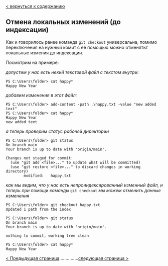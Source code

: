 [< вернуться к содержанию](./readme.md)

## Отмена локальных изменений (до индексации)

Как и говорилось ранее команда `git checkout` универсальна, помимо переключения на нужный комит с её помощью можно отменятьт локальные измения до индексации.

Посмотрим на примере:

_допустим у нас есть некий текстовой файл с текстом внутри:_

```=bash
PS C:\Users\folder> cat happy*
Happy New Year
```

_добавим изменения в этот файл:_

```
PS C:\Users\folder> add-content -path .\happy.txt -value "new added text"
PS C:\Users\folder> cat happy*
Happy New Year
new added text
```

_а теперь проверим статус рабочей директории_

```
PS C:\Users\folder> git status
On branch main
Your branch is up to date with 'origin/main'.

Changes not staged for commit:
  (use "git add <file>..." to update what will be committed)
  (use "git restore <file>..." to discard changes in working directory)
        modified:   happy.txt
```

_как мы видим, что у нас есть непроиндексированный изменный файл, и теперь при помощи команды_ `git checkout` _мы можем отменить данные изменения_

```
PS C:\Users\folder> git checkout happy.txt
Updated 1 path from the index

PS C:\Users\folder> git status
On branch main
Your branch is up to date with 'origin/main'.

nothing to commit, working tree clean

PS C:\Users\folder> cat happy*
Happy New Year
```

[< Предыдущая страница](./tag-command.md)...............[следующая страница >](./break-changes.md)
